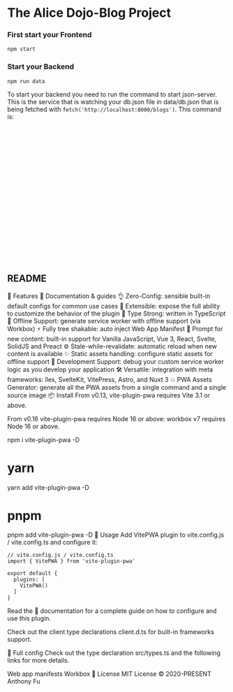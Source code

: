 # The Alice Dojo-Blog Project
### First start your Frontend
```
npm start
```
### Start your Backend
```
npm run data
```
To start your backend you need to run the command to start json-server. 
This is the service that is watching your db.json file in data/db.json that is being fetched with `fetch('http://localhost:8000/blogs')`. This command is:











<br />
<br />
<br />
<br />
<br />
<br />
<br />
<br />
<br />
<br />
<br />
<br />
<br />
<br />
<br />
<br />
<br />
<br />








## README
🚀 Features
📖 Documentation & guides
👌 Zero-Config: sensible built-in default configs for common use cases
🔩 Extensible: expose the full ability to customize the behavior of the plugin
🦾 Type Strong: written in TypeScript
🔌 Offline Support: generate service worker with offline support (via Workbox)
⚡ Fully tree shakable: auto inject Web App Manifest
💬 Prompt for new content: built-in support for Vanilla JavaScript, Vue 3, React, Svelte, SolidJS and Preact
⚙️ Stale-while-revalidate: automatic reload when new content is available
✨ Static assets handling: configure static assets for offline support
🐞 Development Support: debug your custom service worker logic as you develop your application
🛠️ Versatile: integration with meta frameworks: îles, SvelteKit, VitePress, Astro, and Nuxt 3
💥 PWA Assets Generator: generate all the PWA assets from a single command and a single source image
📦 Install
From v0.13, vite-plugin-pwa requires Vite 3.1 or above.

From v0.16 vite-plugin-pwa requires Node 16 or above: workbox v7 requires Node 16 or above.

npm i vite-plugin-pwa -D 

# yarn 
yarn add vite-plugin-pwa -D

# pnpm 
pnpm add vite-plugin-pwa -D
🦄 Usage
Add VitePWA plugin to vite.config.js / vite.config.ts and configure it:

```
// vite.config.js / vite.config.ts
import { VitePWA } from 'vite-plugin-pwa'

export default {
  plugins: [
    VitePWA()
  ]
}
```
Read the 📖 documentation for a complete guide on how to configure and use this plugin.

Check out the client type declarations client.d.ts for built-in frameworks support.

👀 Full config
Check out the type declaration src/types.ts and the following links for more details.

Web app manifests
Workbox
📄 License
MIT License © 2020-PRESENT Anthony Fu
